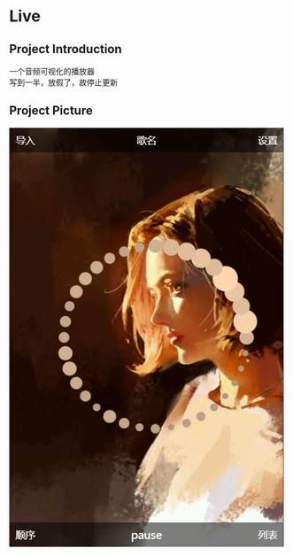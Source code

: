 # Live

## Project Introduction

一个音频可视化的播放器  
写到一半，放假了，故停止更新

## Project Picture

![](./images/1.png)
